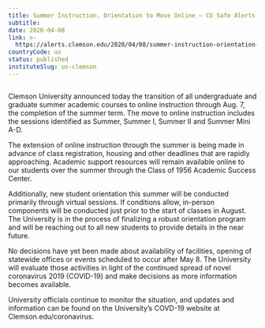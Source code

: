 ```yaml
---
title: Summer Instruction, Orientation to Move Online – CU Safe Alerts
subtitle: 
date: 2020-04-08
link: >-
  https://alerts.clemson.edu/2020/04/08/summer-instruction-orientation-to-move-online/
countryCode: us
status: published
instituteSlug: us-clemson
---
```

![]()

Clemson University announced today the transition of all undergraduate and graduate summer academic courses to online instruction through Aug. 7, the completion of the summer term. The move to online instruction includes the sessions identified as Summer, Summer I, Summer II and Summer Mini A-D.

The extension of online instruction through the summer is being made in advance of class registration, housing and other deadlines that are rapidly approaching. Academic support resources will remain available online to our students over the summer through the Class of 1956 Academic Success Center.

Additionally, new student orientation this summer will be conducted primarily through virtual sessions. If conditions allow, in-person components will be conducted just prior to the start of classes in August. The University is in the process of finalizing a robust orientation program and will be reaching out to all new students to provide details in the near future.

No decisions have yet been made about availability of facilities, opening of statewide offices or events scheduled to occur after May 8. The University will evaluate those activities in light of the continued spread of novel coronavirus 2019 (COVID-19) and make decisions as more information becomes available.

University officials continue to monitor the situation, and updates and information can be found on the University’s COVD-19 website at Clemson.edu/coronavirus.
